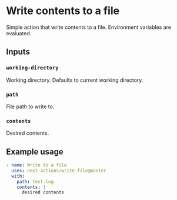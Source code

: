 # Write contents to a file

Simple action that write contents to a file. Environment variables are
evaluated.

## Inputs

### `working-directory`

Working directory. Defaults to current working directory.

### `path`

File path to write to.

### `contents`

Desired contents.

## Example usage

```yaml
- name: Write to a file
  uses: next-actions/write-file@master
  with:
    path: test.log
    contents: |
      desired contents
```
